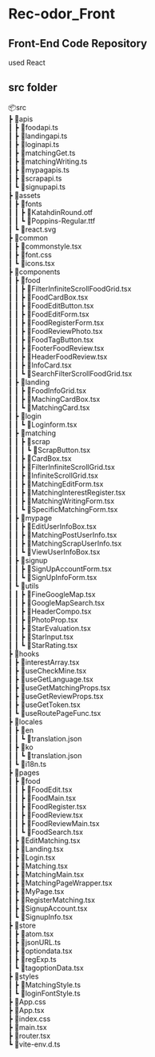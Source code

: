 # Rec-odor_Front

<h2>Front-End Code Repository</h2>
<p>used React</p>

<h2>src folder</h2>

 📦src<br>
 ┣ 📂apis<br>
 ┃ ┣ 📜foodapi.ts<br>
 ┃ ┣ 📜landingapi.ts<br>
 ┃ ┣ 📜loginapi.ts<br>
 ┃ ┣ 📜matchingGet.ts<br>
 ┃ ┣ 📜matchingWriting.ts<br>
 ┃ ┣ 📜mypagapis.ts<br>
 ┃ ┣ 📜scrapapi.ts<br>
 ┃ ┗ 📜signupapi.ts<br>
 ┣ 📂assets<br>
 ┃ ┣ 📂fonts<br>
 ┃ ┃ ┣ 📜KatahdinRound.otf<br>
 ┃ ┃ ┗ 📜Poppins-Regular.ttf<br>
 ┃ ┗ 📜react.svg<br>
 ┣ 📂common<br>
 ┃ ┣ 📜commonstyle.tsx<br>
 ┃ ┣ 📜font.css<br>
 ┃ ┗ 📜icons.tsx<br>
 ┣ 📂components<br>
 ┃ ┣ 📂food<br>
 ┃ ┃ ┣ 📜FilterInfiniteScrollFoodGrid.tsx<br>
 ┃ ┃ ┣ 📜FoodCardBox.tsx<br>
 ┃ ┃ ┣ 📜FoodEditButton.tsx<br>
 ┃ ┃ ┣ 📜FoodEditForm.tsx<br>
 ┃ ┃ ┣ 📜FoodRegisterForm.tsx<br>
 ┃ ┃ ┣ 📜FoodReviewPhoto.tsx<br>
 ┃ ┃ ┣ 📜FoodTagButton.tsx<br>
 ┃ ┃ ┣ 📜FooterFoodReview.tsx<br>
 ┃ ┃ ┣ 📜HeaderFoodReview.tsx<br>
 ┃ ┃ ┣ 📜InfoCard.tsx<br>
 ┃ ┃ ┗ 📜SearchFilterScrollFoodGrid.tsx<br>
 ┃ ┣ 📂landing<br>
 ┃ ┃ ┣ 📜FoodInfoGrid.tsx<br>
 ┃ ┃ ┣ 📜MachingCardBox.tsx<br>
 ┃ ┃ ┗ 📜MatchingCard.tsx<br>
 ┃ ┣ 📂login<br>
 ┃ ┃ ┗ 📜Loginform.tsx<br>
 ┃ ┣ 📂matching<br>
 ┃ ┃ ┣ 📂scrap<br>
 ┃ ┃ ┃ ┗ 📜ScrapButton.tsx<br>
 ┃ ┃ ┣ 📜CardBox.tsx<br>
 ┃ ┃ ┣ 📜FilterInfiniteScrollGrid.tsx<br>
 ┃ ┃ ┣ 📜InfiniteScrollGrid.tsx<br>
 ┃ ┃ ┣ 📜MatchingEditForm.tsx<br>
 ┃ ┃ ┣ 📜MatchingInterestRegister.tsx<br>
 ┃ ┃ ┣ 📜MatchingWritingForm.tsx<br>
 ┃ ┃ ┗ 📜SpecificMatchingForm.tsx<br>
 ┃ ┣ 📂mypage<br>
 ┃ ┃ ┣ 📜EditUserInfoBox.tsx<br>
 ┃ ┃ ┣ 📜MatchingPostUserInfo.tsx<br>
 ┃ ┃ ┣ 📜MatchingScrapUserInfo.tsx<br>
 ┃ ┃ ┗ 📜ViewUserInfoBox.tsx<br>
 ┃ ┣ 📂signup<br>
 ┃ ┃ ┣ 📜SignUpAccountForm.tsx<br>
 ┃ ┃ ┗ 📜SignUpInfoForm.tsx<br>
 ┃ ┗ 📂utils<br>
 ┃ ┃ ┣ 📜FineGoogleMap.tsx<br>
 ┃ ┃ ┣ 📜GoogleMapSearch.tsx<br>
 ┃ ┃ ┣ 📜HeaderCompo.tsx<br>
 ┃ ┃ ┣ 📜PhotoProp.tsx<br>
 ┃ ┃ ┣ 📜StarEvaluation.tsx<br>
 ┃ ┃ ┣ 📜StarInput.tsx<br>
 ┃ ┃ ┗ 📜StarRating.tsx<br>
 ┣ 📂hooks<br>
 ┃ ┣ 📜interestArray.tsx<br>
 ┃ ┣ 📜useCheckMine.tsx<br>
 ┃ ┣ 📜useGetLanguage.tsx<br>
 ┃ ┣ 📜useGetMatchingProps.tsx<br>
 ┃ ┣ 📜useGetReviewProps.tsx<br>
 ┃ ┣ 📜useGetToken.tsx<br>
 ┃ ┗ 📜useRoutePageFunc.tsx<br>
 ┣ 📂locales<br>
 ┃ ┣ 📂en<br>
 ┃ ┃ ┗ 📜translation.json<br>
 ┃ ┣ 📂ko<br>
 ┃ ┃ ┗ 📜translation.json<br>
 ┃ ┗ 📜i18n.ts<br>
 ┣ 📂pages<br>
 ┃ ┣ 📂food<br>
 ┃ ┃ ┣ 📜FoodEdit.tsx<br>
 ┃ ┃ ┣ 📜FoodMain.tsx<br>
 ┃ ┃ ┣ 📜FoodRegister.tsx<br>
 ┃ ┃ ┣ 📜FoodReview.tsx<br>
 ┃ ┃ ┣ 📜FoodReviewMain.tsx<br>
 ┃ ┃ ┗ 📜FoodSearch.tsx<br>
 ┃ ┣ 📜EditMatching.tsx<br>
 ┃ ┣ 📜Landing.tsx<br>
 ┃ ┣ 📜Login.tsx<br>
 ┃ ┣ 📜Matching.tsx<br>
 ┃ ┣ 📜MatchingMain.tsx<br>
 ┃ ┣ 📜MatchingPageWrapper.tsx<br>
 ┃ ┣ 📜MyPage.tsx<br>
 ┃ ┣ 📜RegisterMatching.tsx<br>
 ┃ ┣ 📜SignupAccount.tsx<br>
 ┃ ┗ 📜SignupInfo.tsx<br>
 ┣ 📂store<br>
 ┃ ┣ 📜atom.tsx<br>
 ┃ ┣ 📜jsonURL.ts<br>
 ┃ ┣ 📜optiondata.tsx<br>
 ┃ ┣ 📜regExp.ts<br>
 ┃ ┗ 📜tagoptionData.tsx<br>
 ┣ 📂styles<br>
 ┃ ┣ 📜MatchingStyle.ts<br>
 ┃ ┗ 📜loginFontStyle.ts<br>
 ┣ 📜App.css<br>
 ┣ 📜App.tsx<br>
 ┣ 📜index.css<br>
 ┣ 📜main.tsx<br>
 ┣ 📜router.tsx<br>
 ┗ 📜vite-env.d.ts<br>
